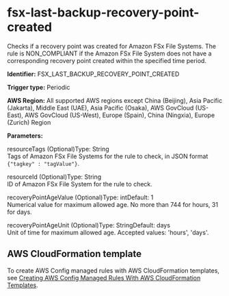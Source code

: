 # fsx\-last\-backup\-recovery\-point\-created<a name="fsx-last-backup-recovery-point-created"></a>

Checks if a recovery point was created for Amazon FSx File Systems\. The rule is NON\_COMPLIANT if the Amazon FSx File System does not have a corresponding recovery point created within the specified time period\. 

**Identifier:** FSX\_LAST\_BACKUP\_RECOVERY\_POINT\_CREATED

**Trigger type:** Periodic

**AWS Region:** All supported AWS regions except China \(Beijing\), Asia Pacific \(Jakarta\), Middle East \(UAE\), Asia Pacific \(Osaka\), AWS GovCloud \(US\-East\), AWS GovCloud \(US\-West\), Europe \(Spain\), China \(Ningxia\), Europe \(Zurich\) Region

**Parameters:**

resourceTags \(Optional\)Type: String  
Tags of Amazon FSx File Systems for the rule to check, in JSON format `{"tagkey" : "tagValue"}`\.

resourceId \(Optional\)Type: String  
ID of Amazon FSx File System for the rule to check\.

recoveryPointAgeValue \(Optional\)Type: intDefault: 1  
Numerical value for maximum allowed age\. No more than 744 for hours, 31 for days\.

recoveryPointAgeUnit \(Optional\)Type: StringDefault: days  
Unit of time for maximum allowed age\. Accepted values: 'hours', 'days'\.

## AWS CloudFormation template<a name="w2aac12c31c27b9d313c15"></a>

To create AWS Config managed rules with AWS CloudFormation templates, see [Creating AWS Config Managed Rules With AWS CloudFormation Templates](aws-config-managed-rules-cloudformation-templates.md)\.